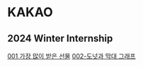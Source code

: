 # KAKAO

## 2024 Winter Internship
[001 가장 많이 받은 선물](https://school.programmers.co.kr/learn/courses/30/lessons/258712)
[002-도넛과 막대 그래프](https://school.programmers.co.kr/learn/courses/30/lessons/258711)